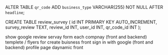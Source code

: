 ALTER TABLE `qr_code` ADD `business_type` VARCHAR(255) NOT NULL AFTER `headline`;

CREATE TABLE review_survey (
    id INT PRIMARY KEY AUTO_INCREMENT,
    survey_review TEXT,
    review_id INT,
    user_id INT,
    qr_code_id INT
);

show google review servay form each compnay (front and backend)
templete / flyers for create buisness front
sign in with google (front and backend)
profile page daynamic front



